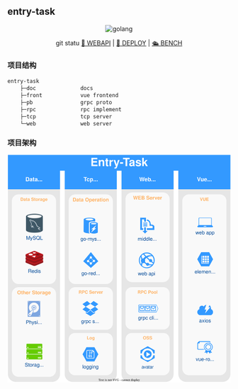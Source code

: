## entry-task

<p align="center">
  <img src="https://img.shields.io/badge/go-1.17-blue?style=for-the-badge&logo=go" alt="golang">
</p>
<p align="center">git statu
  <a href="doc/entry/webapi.md">📑 WEBAPI</a> | <a href="doc/entry/deploy.md">🚀 DEPLOY</a> | <a href="doc/entry/bench.md">🛳 BENCH</a> 
</p>


### 项目结构

```
entry-task
    ├─doc              docs
    ├─front            vue frontend
    ├─pb               grpc proto
    ├─rpc              rpc implement
    ├─tcp              tcp server
    └─web              web server
```



### 项目架构

![Architecture](./doc/images/architecture.svg)

